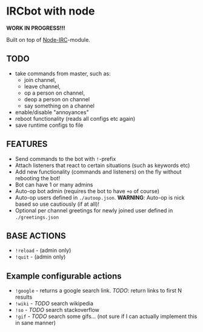IRCbot with node
================

**WORK IN PROGRESS!!!**




Built on top of [Node-IRC](https://github.com/martynsmith/node-irc)-module.


TODO
----

- take commands from master, such as:
  - join channel,
  - leave channel,
  - op a person on channel,
  - deop a person on channel
  - say something on a channel
- enable/disable "annoyances"
- reboot functionality (reads all configs etc again)
- save runtime configs to file


FEATURES
--------
- Send commands to the bot with `!`-prefix
- Attach listeners that react to certain situations (such as keywords etc)
- Add new functionality (commands and listeners) on the fly without rebooting the bot!
- Bot can have 1 or many admins
- Auto-op bot admin (requires the bot to have `+o` of course)
- Auto-op users defined in `./autoop.json`. **WARNING**: Auto-op is nick based so use cautiously (if at all)!
- Optional per channel greetings for newly joined user defined in `./greetings.json`



BASE ACTIONS
------------
- `!reload` - (admin only)
- `!quit` - (admin only)

Example configurable actions
----------------------------
- `!google` - returns a google search link. *TODO*: return links to first N results
- `!wiki` - *TODO* search wikipedia
- `!so` - *TODO* search stackoverflow
- `!gif` - *TODO* search some gifs... (not sure if I can actually implement this in sane manner)
